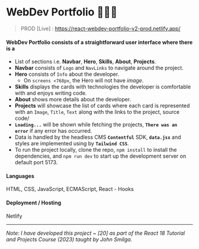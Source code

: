 # WebDev Portfolio 👨🏻‍💻

> PROD [Live] : https://react-webdev-portfolio-v2-prod.netlify.app/

#### WebDev Portfolio consists of a straightforward user interface where there is a

- List of sections i.e. **Navbar**, **Hero**, **Skills**, **About**, **Projects**.
- **Navbar** consists of `Logo` and `NavLinks` to navigate around the project.
- **Hero** consists of `Info` about the developer.
  - On `screens <768px`, the Hero will not have _image_.
- **Skills** displays the cards with technologies the developer is comfortable with and enjoys writing code.
- **About** shows more details about the developer.
- **Projects** will showcase the list of cards where each card is represented with an `Image`, `Title`, `Text` along with the links to the project, source code/
- **`Loading...`** will be shown while fetching the projects, **`There was an error`** if any error has occurred.
- Data is handled by the headless CMS **`Contentful`** SDK, **`data.jsx`** and styles are implemented using by **`Tailwind CSS`**.
- To run the project locally, clone the repo, `npm install` to install the dependencies, and `npm run dev` to start up the development server on default port 5173.

#### Languages

HTML, CSS, JavaScript, ECMAScript, React - Hooks

#### Deployment / Hosting

Netlify

---

_Note: I have developed this project ~ [20] as part of the React 18 Tutorial and Projects Course (2023) taught by John Smilga._
